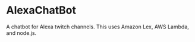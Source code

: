 # AlexaChatBot
 A chatbot for Alexa twitch channels.  This uses Amazon Lex, AWS Lambda, and node.js.

